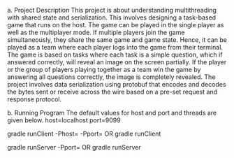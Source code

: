 a. Project Description
This project is about understanding multithreading with shared state and serialization. This involves designing a task-based game that runs on the host. The game can be 
played in the single player as well as the multiplayer mode. If multiple players join the game simultaneously, they share the same game and game state. Hence, it can be 
played as a team where each player logs into the game from their terminal. The game is based on tasks where each task is a simple question, which if answered correctly, 
will reveal an image on the screen partially. If the player or the group of players playing together as a team win the game by answering all questions correctly, the image is completely revealed. The project involves data serialization using protobuf that encodes and decodes the bytes sent or receive across the wire based on a pre-set request and response protocol.

b. Running Program
The default values for host and port and threads are given below.
host=localhost
port=9099

gradle runClient -Phost=<hostname> -Pport=<port> OR
gradle runClient

gradle runServer  -Pport=<port> OR
gradle runServer

